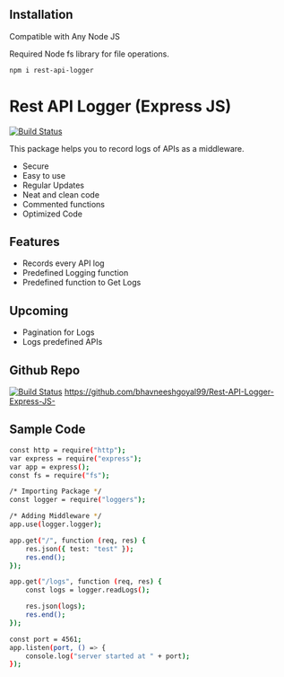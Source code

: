 ## Installation

Compatible with Any Node JS 

Required Node fs library for file operations.

```sh
npm i rest-api-logger
```


# Rest API Logger (Express JS)

[![Build Status](https://travis-ci.org/joemccann/dillinger.svg?branch=master)](https://github.com/bhavneeshgoyal99/Rest-API-Logger-Express-JS-)

This package helps you to record logs of APIs as a middleware.

- Secure
- Easy to use
- Regular Updates
- Neat and clean code
- Commented functions
- Optimized Code

## Features

- Records every API log
- Predefined Logging function
- Predefined function to Get Logs

## Upcoming
- Pagination for Logs
- Logs predefined APIs

## Github Repo
[![Build Status](https://travis-ci.org/joemccann/dillinger.svg?branch=master)](https://github.com/bhavneeshgoyal99/Rest-API-Logger-Express-JS-)
https://github.com/bhavneeshgoyal99/Rest-API-Logger-Express-JS-

## Sample Code
```sh
const http = require("http");
var express = require("express");
var app = express();
const fs = require("fs");

/* Importing Package */
const logger = require("loggers");

/* Adding Middleware */
app.use(logger.logger);

app.get("/", function (req, res) {
    res.json({ test: "test" });
    res.end();
});

app.get("/logs", function (req, res) {
    const logs = logger.readLogs();

    res.json(logs);
    res.end();
});

const port = 4561;
app.listen(port, () => {
    console.log("server started at " + port);
});
```